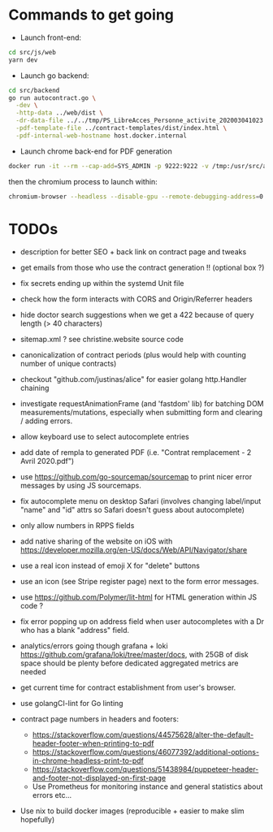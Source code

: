 # Commands to get going

- Launch front-end:
```sh
cd src/js/web
yarn dev
```

- Launch go backend:
```sh
cd src/backend
go run autocontract.go \
  -dev \
  -http-data ../web/dist \
  -dr-data-file ../../tmp/PS_LibreAcces_Personne_activite_202003041023.txt \
  -pdf-template-file ../contract-templates/dist/index.html \
  -pdf-internal-web-hostname host.docker.internal
```

- Launch chrome back-end for PDF generation
```sh
docker run -it --rm --cap-add=SYS_ADMIN -p 9222:9222 -v /tmp:/usr/src/app --entrypoint "/bin/sh" testing
```
then the chromium process to launch within:
```sh
chromium-browser --headless --disable-gpu --remote-debugging-address=0.0.0.0 --remote-debugging-port=9222
```

# TODOs
- <meta> description for better SEO + back link on contract page and tweaks
- get emails from those who use the contract generation !! (optional box ?)
- fix secrets ending up within the systemd Unit file

- check how the form interacts with CORS and Origin/Referrer headers
- hide doctor search suggestions when we get a 422 because of query length (> 40 characters)
- sitemap.xml ? see christine.website source code
- canonicalization of contract periods (plus would help with counting number of unique contracts)
- checkout "github.com/justinas/alice" for easier golang http.Handler chaining
- investigate requestAnimationFrame (and 'fastdom' lib) for batching DOM measurements/mutations, especially when submitting form and clearing / adding errors.
- allow keyboard use to select autocomplete entries
- add date of rempla to generated PDF (i.e. "Contrat remplacement - 2 Avril 2020.pdf")
- use https://github.com/go-sourcemap/sourcemap to print nicer error messages by using JS sourcemaps.
- fix autocomplete menu on desktop Safari (involves changing label/input "name" and "id" attrs so Safari doesn't guess about autocomplete)
- only allow numbers in RPPS fields
- add native sharing of the website on iOS with https://developer.mozilla.org/en-US/docs/Web/API/Navigator/share
- use a real icon instead of emoji X for "delete" buttons
- use an icon (see Stripe register page) next to the form error messages.
- use https://github.com/Polymer/lit-html for HTML generation within JS code ?
- fix error popping up on address field when user autocompletes with a Dr who has a blank "address" field.
- analytics/errors going though grafana + loki https://github.com/grafana/loki/tree/master/docs, with 25GB of disk space should be plenty before dedicated aggregated metrics are needed
- get current time for contract establishment from user's browser.
- use golangCI-lint for Go linting

- contract page numbers in headers and footers:
    - https://stackoverflow.com/questions/44575628/alter-the-default-header-footer-when-printing-to-pdf
    - https://stackoverflow.com/questions/46077392/additional-options-in-chrome-headless-print-to-pdf
    - https://stackoverflow.com/questions/51438984/puppeteer-header-and-footer-not-displayed-on-first-page
    - Use Prometheus for monitoring instance and general statistics about errors etc...
- Use nix to build docker images (reproducible + easier to make slim hopefully)
